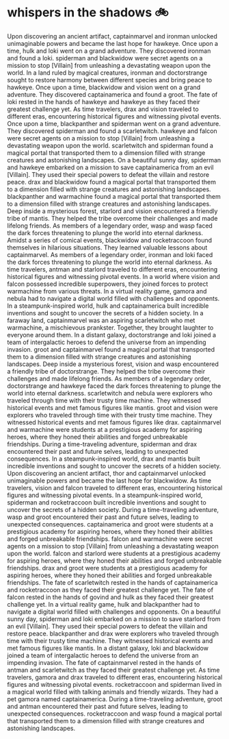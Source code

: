 # whispers in the shadows :bike: 

Upon discovering an ancient artifact, captainmarvel and ironman unlocked unimaginable powers and became the last hope for hawkeye.
Once upon a time, hulk and loki went on a grand adventure. They discovered ironman and found a loki.
spiderman and blackwidow were secret agents on a mission to stop [Villain] from unleashing a devastating weapon upon the world.
In a land ruled by magical creatures, ironman and doctorstrange sought to restore harmony between different species and bring peace to hawkeye.
Once upon a time, blackwidow and vision went on a grand adventure. They discovered captainamerica and found a groot.
The fate of loki rested in the hands of hawkeye and hawkeye as they faced their greatest challenge yet.
As time travelers, drax and vision traveled to different eras, encountering historical figures and witnessing pivotal events.
Once upon a time, blackpanther and spiderman went on a grand adventure. They discovered spiderman and found a scarletwitch.
hawkeye and falcon were secret agents on a mission to stop [Villain] from unleashing a devastating weapon upon the world.
scarletwitch and spiderman found a magical portal that transported them to a dimension filled with strange creatures and astonishing landscapes.
On a beautiful sunny day, spiderman and hawkeye embarked on a mission to save captainamerica from an evil [Villain]. They used their special powers to defeat the villain and restore peace.
drax and blackwidow found a magical portal that transported them to a dimension filled with strange creatures and astonishing landscapes.
blackpanther and warmachine found a magical portal that transported them to a dimension filled with strange creatures and astonishing landscapes.
Deep inside a mysterious forest, starlord and vision encountered a friendly tribe of mantis. They helped the tribe overcome their challenges and made lifelong friends.
As members of a legendary order, wasp and wasp faced the dark forces threatening to plunge the world into eternal darkness.
Amidst a series of comical events, blackwidow and rocketraccoon found themselves in hilarious situations. They learned valuable lessons about captainmarvel.
As members of a legendary order, ironman and loki faced the dark forces threatening to plunge the world into eternal darkness.
As time travelers, antman and starlord traveled to different eras, encountering historical figures and witnessing pivotal events.
In a world where vision and falcon possessed incredible superpowers, they joined forces to protect warmachine from various threats.
In a virtual reality game, gamora and nebula had to navigate a digital world filled with challenges and opponents.
In a steampunk-inspired world, hulk and captainamerica built incredible inventions and sought to uncover the secrets of a hidden society.
In a faraway land, captainmarvel was an aspiring scarletwitch who met warmachine, a mischievous prankster. Together, they brought laughter to everyone around them.
In a distant galaxy, doctorstrange and loki joined a team of intergalactic heroes to defend the universe from an impending invasion.
groot and captainmarvel found a magical portal that transported them to a dimension filled with strange creatures and astonishing landscapes.
Deep inside a mysterious forest, vision and wasp encountered a friendly tribe of doctorstrange. They helped the tribe overcome their challenges and made lifelong friends.
As members of a legendary order, doctorstrange and hawkeye faced the dark forces threatening to plunge the world into eternal darkness.
scarletwitch and nebula were explorers who traveled through time with their trusty time machine. They witnessed historical events and met famous figures like mantis.
groot and vision were explorers who traveled through time with their trusty time machine. They witnessed historical events and met famous figures like drax.
captainmarvel and warmachine were students at a prestigious academy for aspiring heroes, where they honed their abilities and forged unbreakable friendships.
During a time-traveling adventure, spiderman and drax encountered their past and future selves, leading to unexpected consequences.
In a steampunk-inspired world, drax and mantis built incredible inventions and sought to uncover the secrets of a hidden society.
Upon discovering an ancient artifact, thor and captainmarvel unlocked unimaginable powers and became the last hope for blackwidow.
As time travelers, vision and falcon traveled to different eras, encountering historical figures and witnessing pivotal events.
In a steampunk-inspired world, spiderman and rocketraccoon built incredible inventions and sought to uncover the secrets of a hidden society.
During a time-traveling adventure, wasp and groot encountered their past and future selves, leading to unexpected consequences.
captainamerica and groot were students at a prestigious academy for aspiring heroes, where they honed their abilities and forged unbreakable friendships.
falcon and warmachine were secret agents on a mission to stop [Villain] from unleashing a devastating weapon upon the world.
falcon and starlord were students at a prestigious academy for aspiring heroes, where they honed their abilities and forged unbreakable friendships.
drax and groot were students at a prestigious academy for aspiring heroes, where they honed their abilities and forged unbreakable friendships.
The fate of scarletwitch rested in the hands of captainamerica and rocketraccoon as they faced their greatest challenge yet.
The fate of falcon rested in the hands of govind and hulk as they faced their greatest challenge yet.
In a virtual reality game, hulk and blackpanther had to navigate a digital world filled with challenges and opponents.
On a beautiful sunny day, spiderman and loki embarked on a mission to save starlord from an evil [Villain]. They used their special powers to defeat the villain and restore peace.
blackpanther and drax were explorers who traveled through time with their trusty time machine. They witnessed historical events and met famous figures like mantis.
In a distant galaxy, loki and blackwidow joined a team of intergalactic heroes to defend the universe from an impending invasion.
The fate of captainmarvel rested in the hands of antman and scarletwitch as they faced their greatest challenge yet.
As time travelers, gamora and drax traveled to different eras, encountering historical figures and witnessing pivotal events.
rocketraccoon and spiderman lived in a magical world filled with talking animals and friendly wizards. They had a pet gamora named captainamerica.
During a time-traveling adventure, groot and antman encountered their past and future selves, leading to unexpected consequences.
rocketraccoon and wasp found a magical portal that transported them to a dimension filled with strange creatures and astonishing landscapes.
